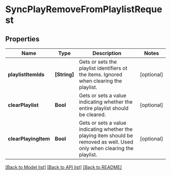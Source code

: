 # SyncPlayRemoveFromPlaylistRequest

## Properties
Name | Type | Description | Notes
------------ | ------------- | ------------- | -------------
**playlistItemIds** | **[String]** | Gets or sets the playlist identifiers ot the items. Ignored when clearing the playlist. | [optional] 
**clearPlaylist** | **Bool** | Gets or sets a value indicating whether the entire playlist should be cleared. | [optional] 
**clearPlayingItem** | **Bool** | Gets or sets a value indicating whether the playing item should be removed as well. Used only when clearing the playlist. | [optional] 

[[Back to Model list]](../README.md#documentation-for-models) [[Back to API list]](../README.md#documentation-for-api-endpoints) [[Back to README]](../README.md)


